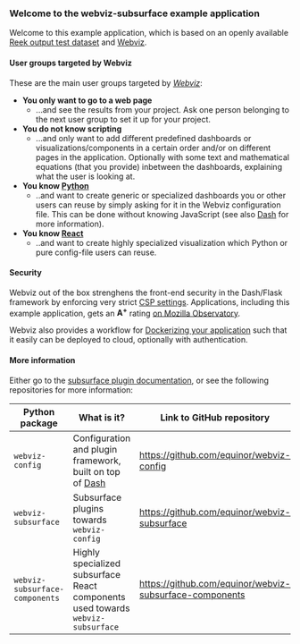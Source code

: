 ### Welcome to the webviz-subsurface example application

Welcome to this example application, which is based on an openly available
[Reek output test dataset](https://github.com/equinor/webviz-subsurface-testdata)
and [Webviz](https://github.com/equinor/webviz-config).

#### User groups targeted by Webviz

These are the main user groups targeted by [*Webviz*]((https://github.com/equinor/webviz-config)):

  - **You only want to go to a web page**
    - ...and see the results from your project. Ask one person belonging to the next
      user group to set it up for your project.
  - **You do not know scripting**
    - ...and only want to add different predefined dashboards or
      visualizations/components in a certain order and/or on different pages in the
      application. Optionally with some text and mathematical equations (that you provide)
      inbetween the  dashboards, explaining what the user is looking at.
  - **You know [Python](https://www.python.org/)**
    - ..and want to create generic or specialized dashboards you or other users can reuse
      by simply asking for it in the Webviz configuration file. This can be done without
      knowing JavaScript (see also [Dash](https://plot.ly/dash/) for more information).
  - **You know [React](https://reactjs.org/)**
    - ..and want to create highly specialized visualization which Python
      or pure config-file users can reuse.
  
#### Security

Webviz out of the box strenghens the front-end security in the Dash/Flask framework
by enforcing very strict [CSP settings](https://developer.mozilla.org/en-US/docs/Web/HTTP/CSP).
Applications, including this example application, gets an **A<sup>+</sup>** rating
[on Mozilla Observatory](https://observatory.mozilla.org/analyze/webviz-subsurface-example.azurewebsites.net).

Webviz also provides a workflow for
[Dockerizing your application](https://en.wikipedia.org/wiki/Docker_(software))
such that it easily can be deployed to cloud, optionally with authentication.

#### More information

Either go to the [subsurface plugin documentation](https://equinor.github.io/webviz-subsurface),
or see the following repositories for more information:

Python package                 | What is it?                                                                                | Link to GitHub repository
------------------------------ | ------------------------------------------------------------------------------------------ | ----------------------------------------
`webviz-config`                | Configuration and plugin framework, built on top of [Dash](https://github.com/plotly/dash) | <https://github.com/equinor/webviz-config>
`webviz-subsurface`            | Subsurface plugins towards `webviz-config`                                                 | <https://github.com/equinor/webviz-subsurface>
`webviz-subsurface-components` | Highly specialized subsurface React components used towards `webviz-subsurface`            | <https://github.com/equinor/webviz-subsurface-components>
